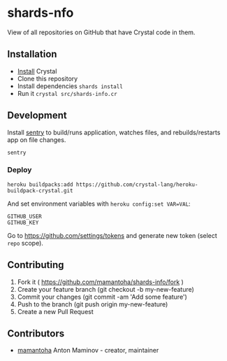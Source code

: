 # shards-nfo

View of all repositories on GitHub that have Crystal code in them.

## Installation

* [Install](https://crystal-lang.org/docs/installation/) Crystal
* Clone this repository
* Install dependencies `shards install`
* Run it `crystal src/shards-info.cr`

## Development

Install [sentry](https://github.com/samueleaton/sentry) to build/runs application,
watches files, and rebuilds/restarts app on file changes.

```
sentry
```

### Deploy

```
heroku buildpacks:add https://github.com/crystal-lang/heroku-buildpack-crystal.git
```

And set environment variables with `heroku config:set VAR=VAL`:

```
GITHUB_USER
GITHUB_KEY
```

Go to https://github.com/settings/tokens and generate new token (select `repo` scope).

## Contributing

1. Fork it ( https://github.com/mamantoha/shards-info/fork )
2. Create your feature branch (git checkout -b my-new-feature)
3. Commit your changes (git commit -am 'Add some feature')
4. Push to the branch (git push origin my-new-feature)
5. Create a new Pull Request

## Contributors

- [mamantoha](https://github.com/mamantoha) Anton Maminov - creator, maintainer
